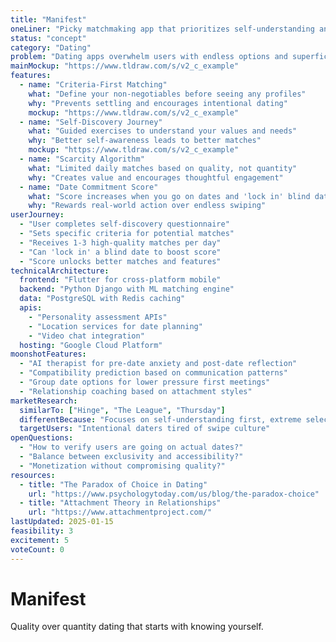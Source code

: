```yaml
---
title: "Manifest"
oneLiner: "Picky matchmaking app that prioritizes self-understanding and quality over quantity"
status: "concept"
category: "Dating"
problem: "Dating apps overwhelm users with endless options and superficial matching. People need to understand themselves better before they can find meaningful connections."
mainMockup: "https://www.tldraw.com/s/v2_c_example"
features:
  - name: "Criteria-First Matching"
    what: "Define your non-negotiables before seeing any profiles"
    why: "Prevents settling and encourages intentional dating"
    mockup: "https://www.tldraw.com/s/v2_c_example"
  - name: "Self-Discovery Journey"
    what: "Guided exercises to understand your values and needs"
    why: "Better self-awareness leads to better matches"
    mockup: "https://www.tldraw.com/s/v2_c_example"
  - name: "Scarcity Algorithm"
    what: "Limited daily matches based on quality, not quantity"
    why: "Creates value and encourages thoughtful engagement"
  - name: "Date Commitment Score"
    what: "Score increases when you go on dates and 'lock in' blind dates"
    why: "Rewards real-world action over endless swiping"
userJourney:
  - "User completes self-discovery questionnaire"
  - "Sets specific criteria for potential matches"
  - "Receives 1-3 high-quality matches per day"
  - "Can 'lock in' a blind date to boost score"
  - "Score unlocks better matches and features"
technicalArchitecture:
  frontend: "Flutter for cross-platform mobile"
  backend: "Python Django with ML matching engine"
  data: "PostgreSQL with Redis caching"
  apis:
    - "Personality assessment APIs"
    - "Location services for date planning"
    - "Video chat integration"
  hosting: "Google Cloud Platform"
moonshotFeatures:
  - "AI therapist for pre-date anxiety and post-date reflection"
  - "Compatibility prediction based on communication patterns"
  - "Group date options for lower pressure first meetings"
  - "Relationship coaching based on attachment styles"
marketResearch:
  similarTo: ["Hinge", "The League", "Thursday"]
  differentBecause: "Focuses on self-understanding first, extreme selectivity"
  targetUsers: "Intentional daters tired of swipe culture"
openQuestions:
  - "How to verify users are going on actual dates?"
  - "Balance between exclusivity and accessibility?"
  - "Monetization without compromising quality?"
resources:
  - title: "The Paradox of Choice in Dating"
    url: "https://www.psychologytoday.com/us/blog/the-paradox-choice"
  - title: "Attachment Theory in Relationships"
    url: "https://www.attachmentproject.com/"
lastUpdated: 2025-01-15
feasibility: 3
excitement: 5
voteCount: 0
---
```


# Manifest

Quality over quantity dating that starts with knowing yourself.
